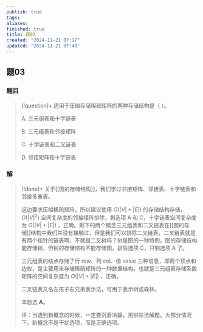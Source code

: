 ```yaml
---
publish: true
tags: 
aliases: 
finished: true
title: 题03
created: "2024-11-21 07:17"
updated: "2024-11-21 07:40"
---
```

## 题03
### 题目
> [!question]+
> 适用于压缩存储稀疏矩阵的两种存储结构是（ ）。
> 
> A. 三元组表和十字链表
> 
> B. 三元组表和邻接矩阵
> 
> C. 十字链表和二叉链表
> 
> D. 邻接矩阵和十字链表
### 解
> [!done]+
> 关于[[图的存储结构]]，我们学过邻接矩阵、邻接表、十字链表和邻接多重表。
> 
> 这边要求压缩稀疏矩阵，所以建议使用 $O(| V |+| E |)$ 的存储结构存储， $O(| V |^2)$ 空间复杂度的邻接矩阵排除，剩选项 A 和 C，十字链表空间复杂度为 $O(| V |+| E |)$ ，正确。剩下的两个概念三元组表和二叉链表在[[图的存储]]结构中我们并没有接触过，但是我们可以排除二叉链表，二叉链表就是有两个指针的链表啊，不就是二叉树吗？树是图的一种特例，图的存储结构能存储树，但树的存储结构不能存储图，排除选项 C，只剩选项 A 了。
> 
> 三元组表的结点存储了行 row、列 col、值 value 三种信息，即两个顶点和边权，是主要用来存储稀疏矩阵的一种数据结构。也就是三元组表存储系数矩阵的空间复杂度为 $O(| V |+| E |)$ ，正确。
> 
> 二叉链表又名左孩子右兄弟表示法，可用于表示树或森林。
> 
> 本题选 **A**。
> 
> 评：当遇到新概念的时候，一定要沉着冷静，用排除法解题。大部分情况下，新概念不是干扰选项，而是正确选项。